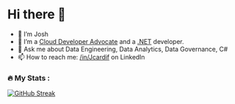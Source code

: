 # Hi there 👋 
- 🔭 I’m Josh
- 🌱 I’m a [Cloud Developer Advocate](https://developer.microsoft.com/en-us/advocates/joshua-ndemenge) and a [.NET](https://dotnet.microsoft.com/) developer.
- 💬 Ask me about Data Engineering, Data Analytics, Data Governance, C#
- 📫 How to reach me: [/in/Jcardif](https://www.linkedin.com/in/jcardif/) on LinkedIn


### :fire: My Stats : 
[![GitHub Streak](http://github-readme-streak-stats.herokuapp.com?user=Jcardif&theme=tokyonight&background=000000)](https://git.io/streak-stats)

